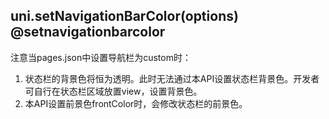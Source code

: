 ## uni.setNavigationBarColor(options) @setnavigationbarcolor

<!-- UTSAPIJSON.setNavigationBarColor.description -->

注意当pages.json中设置导航栏为custom时：
1. 状态栏的背景色将恒为透明。此时无法通过本API设置状态栏背景色。开发者可自行在状态栏区域放置view，设置背景色。
2. 本API设置前景色frontColor时，会修改状态栏的前景色。

<!-- UTSAPIJSON.setNavigationBarColor.param -->

<!-- UTSAPIJSON.setNavigationBarColor.returnValue -->

<!-- UTSAPIJSON.setNavigationBarColor.example -->

<!-- UTSAPIJSON.setNavigationBarColor.compatibility -->

<!-- UTSAPIJSON.setNavigationBarColor.tutorial -->

<!-- UTSAPIJSON.set-navigation-bar-color.example -->

<!-- UTSAPIJSON.general_type.name -->

<!-- UTSAPIJSON.general_type.param -->